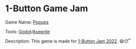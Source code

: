 # 1-Button Game Jam

Game Name: [Popups](https://itch.io/jam/1-button-jam-2022/rate/1800846)

Tools: [Godot](https://godotengine.org/en)/[Aseprite](https://www.aseprite.org/)

Description: This game is made for [1-Button Jam 2022](https://itch.io/jam/1-button-jam-2022). :smile::sleeping: 

